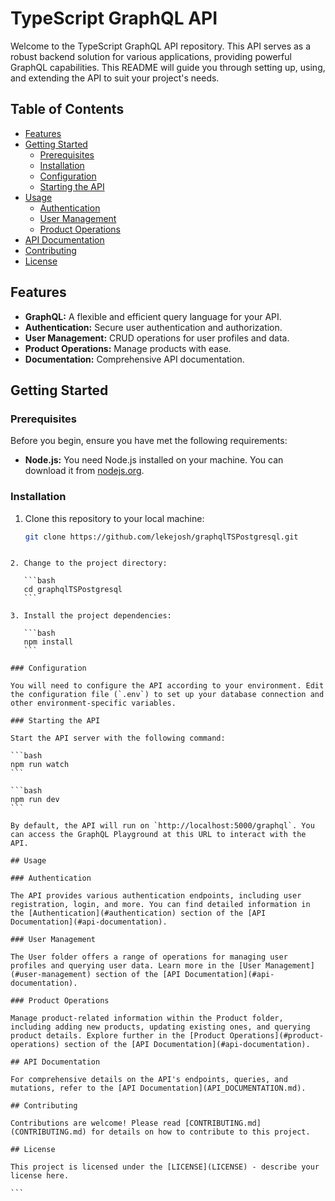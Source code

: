 # TypeScript GraphQL API

Welcome to the TypeScript GraphQL API repository. This API serves as a robust backend solution for various applications, providing powerful GraphQL capabilities. This README will guide you through setting up, using, and extending the API to suit your project's needs.

## Table of Contents

- [Features](#features)
- [Getting Started](#getting-started)
  - [Prerequisites](#prerequisites)
  - [Installation](#installation)
  - [Configuration](#configuration)
  - [Starting the API](#starting-the-api)
- [Usage](#usage)
  - [Authentication](#authentication)
  - [User Management](#user-management)
  - [Product Operations](#product-operations)
- [API Documentation](#api-documentation)
- [Contributing](#contributing)
- [License](#license)

## Features

- **GraphQL:** A flexible and efficient query language for your API.
- **Authentication:** Secure user authentication and authorization.
- **User Management:** CRUD operations for user profiles and data.
- **Product Operations:** Manage products with ease.
- **Documentation:** Comprehensive API documentation.

## Getting Started

### Prerequisites

Before you begin, ensure you have met the following requirements:

- **Node.js:** You need Node.js installed on your machine. You can download it from [nodejs.org](https://nodejs.org/).

### Installation

1. Clone this repository to your local machine:

   ```bash
   git clone https://github.com/lekejosh/graphqlTSPostgresql.git
   ```

````

2. Change to the project directory:

   ```bash
   cd graphqlTSPostgresql
   ```

3. Install the project dependencies:

   ```bash
   npm install
   ```

### Configuration

You will need to configure the API according to your environment. Edit the configuration file (`.env`) to set up your database connection and other environment-specific variables.

### Starting the API

Start the API server with the following command:

```bash
npm run watch
```

```bash
npm run dev
```

By default, the API will run on `http://localhost:5000/graphql`. You can access the GraphQL Playground at this URL to interact with the API.

## Usage

### Authentication

The API provides various authentication endpoints, including user registration, login, and more. You can find detailed information in the [Authentication](#authentication) section of the [API Documentation](#api-documentation).

### User Management

The User folder offers a range of operations for managing user profiles and querying user data. Learn more in the [User Management](#user-management) section of the [API Documentation](#api-documentation).

### Product Operations

Manage product-related information within the Product folder, including adding new products, updating existing ones, and querying product details. Explore further in the [Product Operations](#product-operations) section of the [API Documentation](#api-documentation).

## API Documentation

For comprehensive details on the API's endpoints, queries, and mutations, refer to the [API Documentation](API_DOCUMENTATION.md).

## Contributing

Contributions are welcome! Please read [CONTRIBUTING.md](CONTRIBUTING.md) for details on how to contribute to this project.

## License

This project is licensed under the [LICENSE](LICENSE) - describe your license here.

```
````

